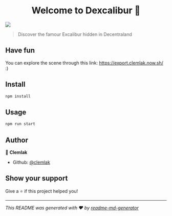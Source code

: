 <h1 align="center">Welcome to Dexcalibur 👋</h1>
<p>
  <img src="https://img.shields.io/badge/version-1.0.0-blue.svg?cacheSeconds=2592000" />
</p>

> Discover the famour Excalibur hidden in Decentraland

## Have fun

You can explore the scene through this link: https://export.clemlak.now.sh/ :)

## Install

```sh
npm install
```

## Usage

```sh
npm run start
```

## Author

👤 **Clemlak**

* Github: [@clemlak](https://github.com/clemlak)

## Show your support

Give a ⭐️ if this project helped you!

***
_This README was generated with ❤️ by [readme-md-generator](https://github.com/kefranabg/readme-md-generator)_
